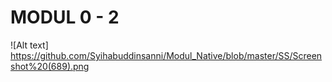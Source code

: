 # MODUL 0 - 2
![Alt text] https://github.com/Syihabuddinsanni/Modul_Native/blob/master/SS/Screenshot%20(689).png
